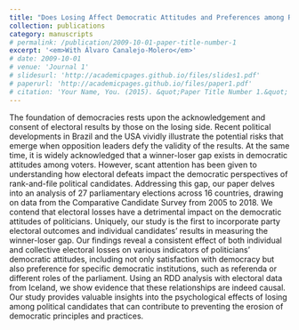 ```yaml
---
title: "Does Losing Affect Democratic Attitudes and Preferences among Rank-and-File Political Candidates? A Comparative Study in 27 Elections"
collection: publications
category: manuscripts
# permalink: /publication/2009-10-01-paper-title-number-1
excerpt: '<em>With Álvaro Canalejo-Molero</em>'
# date: 2009-10-01
# venue: 'Journal 1'
# slidesurl: 'http://academicpages.github.io/files/slides1.pdf'
# paperurl: 'http://academicpages.github.io/files/paper1.pdf'
# citation: 'Your Name, You. (2015). &quot;Paper Title Number 1.&quot; <i>Journal 1</i>. 1(1).'
---
```


The foundation of democracies rests upon the acknowledgement and consent of electoral results by those on the losing side. Recent political developments in Brazil and the USA vividly illustrate the potential risks that emerge when opposition leaders defy the validity of the results. At the same time, it is widely acknowledged that a winner-loser gap exists in democratic attitudes among voters. However, scant attention has been given to understanding how electoral defeats impact the democratic perspectives of rank-and-file political candidates. Addressing this gap, our paper delves into an analysis of 27 parliamentary elections across 16 countries, drawing on data from the Comparative Candidate Survey from 2005 to 2018. We contend that electoral losses have a detrimental impact on the democratic attitudes of politicians. Uniquely, our study is the first to incorporate party electoral outcomes and individual candidates’ results in measuring the winner-loser gap. Our findings reveal a consistent effect of both individual and collective electoral losses on various indicators of politicians’ democratic attitudes, including not only satisfaction with democracy but also preference for specific democratic institutions, such as referenda or different roles of the parliament. Using an RDD analysis with electoral data from Iceland, we show evidence that these relationships are indeed causal. Our study provides valuable insights into the psychological effects of losing among political candidates that can contribute to preventing the erosion of democratic principles and practices.
